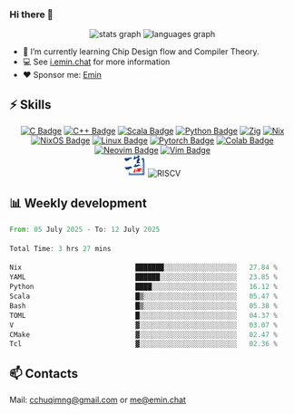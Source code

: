 ### Hi there 👋
<div align="center">
  <img src="https://github-readme-stats.vercel.app/api?username=Emin017&theme=calm&hide_title=false&hide_rank=false&show_icons=true&include_all_commits=true&count_private=true&disable_animations=false&locale=en&hide_border=false&" height="150" alt="stats graph"/>
  <img src="https://github-readme-stats.vercel.app/api/top-langs?username=Emin017&theme=calm&locale=en&hide_title=false&layout=compact&card_width=320&langs_count=8&hide_border=false&hide=html" height="150" alt="languages graph"/>
</div>

- 🌱 I’m currently learning Chip Design flow and Compiler Theory.
- 💻 See [i.emin.chat](https://i.emin.chat) for more information
- ❤️ Sponsor me: [Emin](https://patreon.com/Emin017)
## ⚡ Skills
<div align="center">

[![C Badge](https://img.shields.io/badge/C-00599C?style=flat-square&logo=c&logoColor=white)]()
[![C++ Badge](https://img.shields.io/badge/C%2B%2B-00599C?style=flat-square&logo=c%2B%2B&logoColor=white)]()
[![Scala Badge](https://img.shields.io/badge/Scala-DC322F?style=flat-square&logo=scala&logoColor=white)]()
[![Python Badge](https://img.shields.io/badge/-Python-3776AB?style=flat-square&logo=Python&logoColor=white)]()
[![Zig](https://img.shields.io/badge/Zig-%23F7A41D.svg?style=flat-square&logo=zig&logoColor=white)]()
[![Nix](https://img.shields.io/badge/NIX-5277C3.svg?style=flat-square&logo=NixOS&logoColor=white)]()
[![NixOS Badge](https://img.shields.io/badge/NixOS-5277C3?style=flat-square&logo=nixos&logoColor=fff)](#)
[![Linux Badge](https://img.shields.io/badge/-Linux-FCC624?style=flat-square&logo=Linux&logoColor=white)]()
[![Pytorch Badge](https://img.shields.io/badge/-Pytorch-EE4C2C?style=flat-square&logo=PyTorch&logoColor=white)]()
[![Colab Badge](https://img.shields.io/badge/Colab-F9AB00?style=flat-square&logo=googlecolab&color=525252)]()
[![Neovim Badge](https://img.shields.io/badge/NeoVim-%2357A143.svg?&style=flat-square&logo=neovim&logoColor=white)]()
[![Vim Badge](https://img.shields.io/badge/VIM-%2311AB00.svg?&style=flat-square&logo=vim&logoColor=white)]()
<br>
 <img src="ysyx.png" width = "38" height = "38" alt="YSYX Badge"/>
 <img src="https://cdn.simpleicons.org/riscv/283272.svg" width = "38" height = "38" alt="RISCV"/>

</div>

## 📊 Weekly development
<!--START_SECTION:waka-->

```rust
From: 05 July 2025 - To: 12 July 2025

Total Time: 3 hrs 27 mins

Nix                            ███████░░░░░░░░░░░░░░░░░░   27.84 %
YAML                           ██████░░░░░░░░░░░░░░░░░░░   23.85 %
Python                         ████░░░░░░░░░░░░░░░░░░░░░   16.12 %
Scala                          █▒░░░░░░░░░░░░░░░░░░░░░░░   05.47 %
Bash                           █▒░░░░░░░░░░░░░░░░░░░░░░░   05.38 %
TOML                           █░░░░░░░░░░░░░░░░░░░░░░░░   04.37 %
V                              ▓░░░░░░░░░░░░░░░░░░░░░░░░   03.07 %
CMake                          ▓░░░░░░░░░░░░░░░░░░░░░░░░   02.47 %
Tcl                            ▓░░░░░░░░░░░░░░░░░░░░░░░░   02.36 %
```

<!--END_SECTION:waka-->

## 📫 Contacts
Mail: [&#99;&#99;&#104;&#117;&#113;&#105;&#109;&#110;&#103;&#64;&#103;&#109;&#97;&#105;&#108;&#46;&#99;&#111;&#109;](mailto:&#99;&#99;&#104;&#117;&#113;&#105;&#109;&#110;&#103;&#64;&#103;&#109;&#97;&#105;&#108;&#46;&#99;&#111;&#109;) or [&#109;&#101;&#64;&#101;&#109;&#105;&#110;&#46;&#99;&#104;&#97;&#116;](mailto:&#109;&#101;&#64;&#101;&#109;&#105;&#110;&#46;&#99;&#104;&#97;&#116;)
